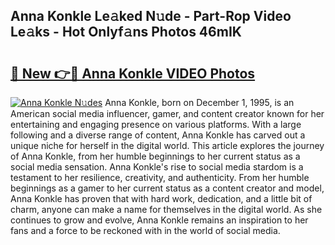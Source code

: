 ## Anna Konkle Le𝚊ked N𝚞de - Part-Rop Video Le𝚊ks - Hot Onlyf𝚊ns Photos 46mIK

# <h2><a href="http://ac12444.deff.icu/?id=Anna+Konkle">🔗 New 👉🔴 Anna Konkle VIDEO Photos</a></h2>

[![Anna Konkle N𝚞des](https://i.imgur.com/rIISA9y.gif)](http://ac12444.deff.icu/?id=Anna+Konkle)
Anna Konkle, born on December 1, 1995, is an American social media influencer, gamer, and content creator known for her entertaining and engaging presence on various platforms. With a large following and a diverse range of content, Anna Konkle has carved out a unique niche for herself in the digital world. This article explores the journey of Anna Konkle, from her humble beginnings to her current status as a social media sensation. Anna Konkle's rise to social media stardom is a testament to her resilience, creativity, and authenticity. From her humble beginnings as a gamer to her current status as a content creator and model, Anna Konkle has proven that with hard work, dedication, and a little bit of charm, anyone can make a name for themselves in the digital world. As she continues to grow and evolve, Anna Konkle remains an inspiration to her fans and a force to be reckoned with in the world of social media.
